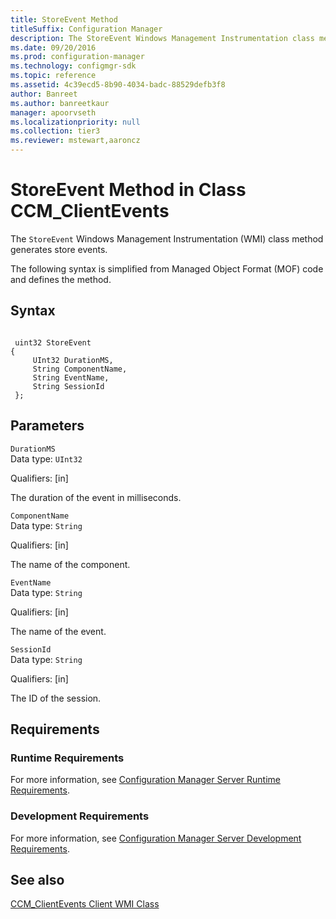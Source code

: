 ```yaml
---
title: StoreEvent Method
titleSuffix: Configuration Manager
description: The StoreEvent Windows Management Instrumentation class method generates store events.
ms.date: 09/20/2016
ms.prod: configuration-manager
ms.technology: configmgr-sdk
ms.topic: reference
ms.assetid: 4c39ecd5-8b90-4034-badc-88529defb3f8
author: Banreet
ms.author: banreetkaur
manager: apoorvseth
ms.localizationpriority: null
ms.collection: tier3
ms.reviewer: mstewart,aaroncz 
---
```

# StoreEvent Method in Class CCM_ClientEvents
The `StoreEvent` Windows Management Instrumentation (WMI) class method generates store events.  

 The following syntax is simplified from Managed Object Format (MOF) code and defines the method.  

## Syntax  

```  

 uint32 StoreEvent  
{  
     UInt32 DurationMS,  
     String ComponentName,  
     String EventName,  
     String SessionId  
 };  

```  

## Parameters  
 `DurationMS`  
 Data type: `UInt32`  

 Qualifiers: [in]  

 The duration of the event in milliseconds.  

 `ComponentName`  
 Data type: `String`  

 Qualifiers: [in]  

 The name of the component.  

 `EventName`  
 Data type: `String`  

 Qualifiers: [in]  

 The name of the event.  

 `SessionId`  
 Data type: `String`  

 Qualifiers: [in]  

 The ID of the session.  

## Requirements  

### Runtime Requirements  
 For more information, see [Configuration Manager Server Runtime Requirements](../../../../../develop/core/reqs/server-runtime-requirements.md).  

### Development Requirements  
 For more information, see [Configuration Manager Server Development Requirements](../../../../../develop/core/reqs/server-development-requirements.md).  

## See also

[CCM_ClientEvents Client WMI Class](../../../../../develop/reference/core/clients/sdk/ccm_clientevents-client-wmi-class.md)   
